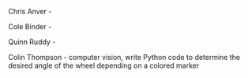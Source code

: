 Chris Anver - 

Cole Binder - 

Quinn Ruddy - 

Colin Thompson - computer vision, write Python code to determine the desired angle of the wheel depending on a colored marker
